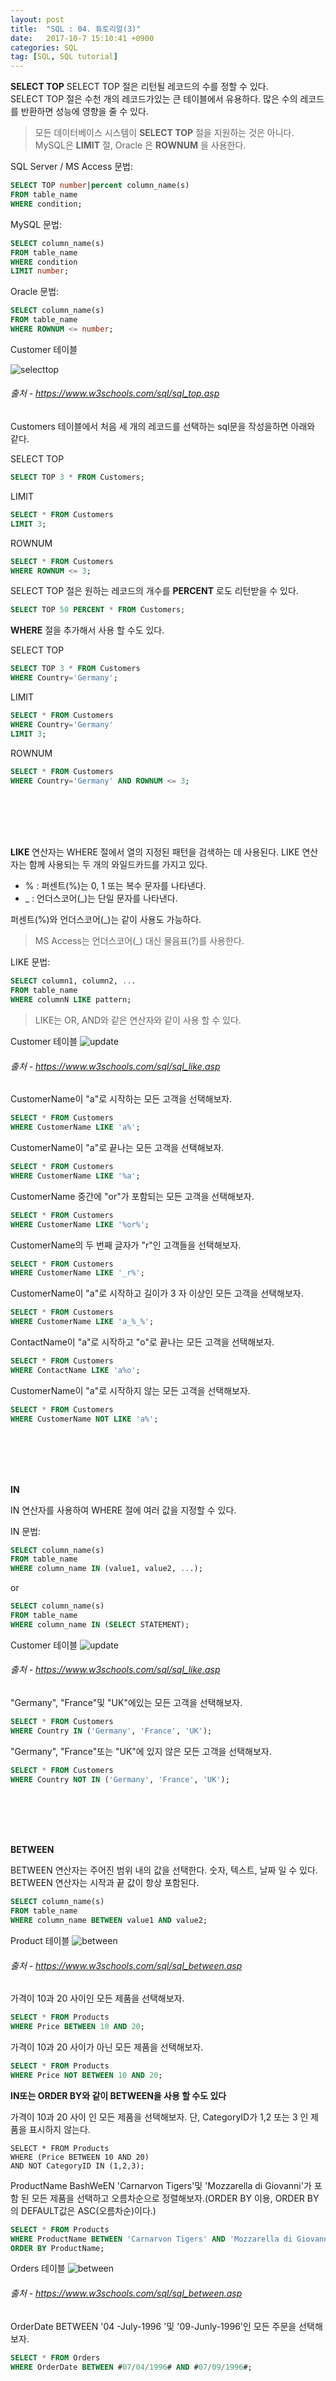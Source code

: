```yaml
---
layout: post
title:  "SQL : 04. 튜토리얼(3)"
date:   2017-10-7 15:10:41 +0900
categories: SQL
tag: [SQL, SQL tutorial]
---
```


**SELECT TOP** SELECT TOP 절은 리턴될 레코드의 수를 정할 수 있다.<br>
SELECT TOP 절은 수천 개의 레코드가있는 큰 테이블에서 유용하다. 많은 수의 레코드를 반환하면 성능에 영향을 줄 수 있다.

> 모든 데이터베이스 시스템이 **SELECT TOP** 절을 지원하는 것은 아니다. MySQL은 **LIMIT** 절, Oracle 은 **ROWNUM** 을 사용한다.

SQL Server / MS Access 문법:

```sql
SELECT TOP number|percent column_name(s)
FROM table_name
WHERE condition;
```

MySQL 문법:

```sql
SELECT column_name(s)
FROM table_name
WHERE condition
LIMIT number;
```

Oracle 문법:

```sql
SELECT column_name(s)
FROM table_name
WHERE ROWNUM <= number;
```

Customer 테이블

![selecttop](../../../../assets/media/images/sql-004/selecttop00.png)
###### 출처 - https://www.w3schools.com/sql/sql_top.asp

Customers 테이블에서 처음 세 개의 레코드를 선택하는 sql문을 작성을하면 아래와 같다.<br>

SELECT TOP

```sql
SELECT TOP 3 * FROM Customers;
```

LIMIT

```sql
SELECT * FROM Customers
LIMIT 3;
```

ROWNUM

```sql
SELECT * FROM Customers
WHERE ROWNUM <= 3;
```

SELECT TOP 절은 원하는 레코드의 개수를 **PERCENT** 로도 리턴받을 수 있다.

```sql
SELECT TOP 50 PERCENT * FROM Customers;
```

**WHERE** 절을 추가해서 사용 할 수도 있다.

SELECT TOP

```sql
SELECT TOP 3 * FROM Customers
WHERE Country='Germany';
```

LIMIT

```sql
SELECT * FROM Customers
WHERE Country='Germany'
LIMIT 3;
```

ROWNUM

```sql
SELECT * FROM Customers
WHERE Country='Germany' AND ROWNUM <= 3;
```

<br><br><br><br>

**LIKE** 연산자는 WHERE 절에서 열의 지정된 패턴을 검색하는 데 사용된다. LIKE 연산자는 함께 사용되는 두 개의 와일드카드를 가지고 있다.

- % : 퍼센트(%)는 0, 1 또는 복수 문자를 나타낸다.
- _ : 언더스코어(\_)는 단일 문자를 나타낸다.

퍼센트(%)와 언더스코어(\_)는 같이 사용도 가능하다.

> MS Access는 언더스코어(\_) 대신 물음표(?)를 사용한다.

LIKE 문법:

```sql
SELECT column1, column2, ...
FROM table_name
WHERE columnN LIKE pattern;
```

> LIKE는 OR, AND와 같은 연산자와 같이 사용 할 수 있다.

Customer 테이블
![update](../../../../assets/media/images/sql-003/update00.png)
###### 출처 - https://www.w3schools.com/sql/sql_like.asp

CustomerName이 "a"로 시작하는 모든 고객을 선택해보자.

```sql
SELECT * FROM Customers
WHERE CustomerName LIKE 'a%';
```

CustomerName이 "a"로 끝나는 모든 고객을 선택해보자.

```sql
SELECT * FROM Customers
WHERE CustomerName LIKE '%a';
```

CustomerName 중간에 "or"가 포함되는 모든 고객을 선택해보자.

```sql
SELECT * FROM Customers
WHERE CustomerName LIKE '%or%';
```

CustomerName의 두 번째 글자가 "r"인 고객들을 선택해보자.

```sql
SELECT * FROM Customers
WHERE CustomerName LIKE '_r%';
```

CustomerName이 "a"로 시작하고 길이가 3 자 이상인 모든 고객을 선택해보자.

```sql
SELECT * FROM Customers
WHERE CustomerName LIKE 'a_%_%';
```

ContactName이 "a"로 시작하고 "o"로 끝나는 모든 고객을 선택해보자.

```sql
SELECT * FROM Customers
WHERE ContactName LIKE 'a%o';
```

CustomerName이 "a"로 시작하지 않는 모든 고객을 선택해보자.

```sql
SELECT * FROM Customers
WHERE CustomerName NOT LIKE 'a%';
```

<br><br><br><br>

**IN**

IN 연산자를 사용하여 WHERE 절에 여러 값을 지정할 수 있다.<br>

IN 문법:

```sql
SELECT column_name(s)
FROM table_name
WHERE column_name IN (value1, value2, ...);
```

or

```sql
SELECT column_name(s)
FROM table_name
WHERE column_name IN (SELECT STATEMENT);
```

Customer 테이블
![update](../../../../assets/media/images/sql-003/update00.png)
###### 출처 - https://www.w3schools.com/sql/sql_like.asp

"Germany", "France"및 "UK"에있는 모든 고객을 선택해보자.

```sql
SELECT * FROM Customers
WHERE Country IN ('Germany', 'France', 'UK');
```

"Germany", "France"또는 "UK"에 있지 않은 모든 고객을 선택해보자.

```sql
SELECT * FROM Customers
WHERE Country NOT IN ('Germany', 'France', 'UK');
```

<br><br><br><br>

**BETWEEN**

BETWEEN 연산자는 주어진 범위 내의 값을 선택한다. 숫자, 텍스트, 날짜 일 수 있다.<br>
BETWEEN 연산자는 시작과 끝 값이 항상 포함된다.

```sql
SELECT column_name(s)
FROM table_name
WHERE column_name BETWEEN value1 AND value2;
```

Product 테이블
![between](../../../../assets/media/images/sql-004/between00.png)
###### 출처 - https://www.w3schools.com/sql/sql_between.asp

가격이 10과 20 사이인 모든 제품을 선택해보자.

```sql
SELECT * FROM Products
WHERE Price BETWEEN 10 AND 20;
```

가격이 10과 20 사이가 아닌 모든 제품을 선택해보자.

```sql
SELECT * FROM Products
WHERE Price NOT BETWEEN 10 AND 20;
```

**IN또는 ORDER BY와 같이 BETWEEN을 사용 할 수도 있다**

가격이 10과 20 사이 인 모든 제품을 선택해보자. 단, CategoryID가 1,2 또는 3 인 제품을 표시하지 않는다.

```
SELECT * FROM Products
WHERE (Price BETWEEN 10 AND 20)
AND NOT CategoryID IN (1,2,3);
```

ProductName BashWeEN 'Carnarvon Tigers'및 'Mozzarella di Giovanni'가 포함 된 모든 제품을 선택하고 오름차순으로 정렬해보자.(ORDER BY 이용, ORDER BY의 DEFAULT값은 ASC(오름차순)이다.)

```sql
SELECT * FROM Products
WHERE ProductName BETWEEN 'Carnarvon Tigers' AND 'Mozzarella di Giovanni'
ORDER BY ProductName;
```

Orders 테이블
![between](../../../../assets/media/images/sql-004/between01.png)
###### 출처 - https://www.w3schools.com/sql/sql_between.asp

OrderDate BETWEEN '04 -July-1996 '및 '09-Junly-1996'인 모든 주문을 선택해보자.

```sql
SELECT * FROM Orders
WHERE OrderDate BETWEEN #07/04/1996# AND #07/09/1996#;
```
